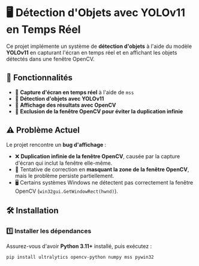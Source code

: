 # 🖥️ Détection d'Objets avec YOLOv11 en Temps Réel

Ce projet implémente un système de **détection d'objets** à l'aide du modèle **YOLOv11** en capturant l'écran en temps réel et en affichant les objets détectés dans une fenêtre OpenCV.

## 📌 Fonctionnalités
- 📸 **Capture d'écran en temps réel** à l'aide de `mss`
- 🧠 **Détection d'objets avec YOLOv11**
- 🎯 **Affichage des résultats avec OpenCV**
- 🚀 **Exclusion de la fenêtre OpenCV pour éviter la duplication infinie**

## ⚠️ **Problème Actuel**
Le projet rencontre un **bug d'affichage** :
- ❌ **Duplication infinie de la fenêtre OpenCV**, causée par la capture d'écran qui inclut la fenêtre elle-même.
- 🔁 Tentative de correction en **masquant la zone de la fenêtre OpenCV**, mais le problème persiste partiellement.
- 🖥️ Certains systèmes Windows ne détectent pas correctement la fenêtre OpenCV (`win32gui.GetWindowRect(hwnd)`).

## 🛠️ **Installation**
### **1️⃣ Installer les dépendances**
Assurez-vous d'avoir **Python 3.11+** installé, puis exécutez :
```sh
pip install ultralytics opencv-python numpy mss pywin32
```
